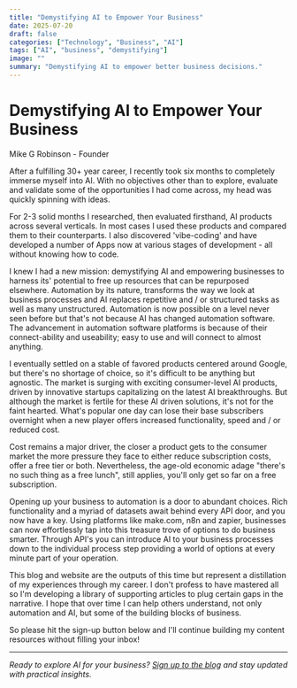 ```yaml
---
title: "Demystifying AI to Empower Your Business"
date: 2025-07-20
draft: false
categories: ["Technology", "Business", "AI"]
tags: ["AI", "business", "demystifying"]
image: ""
summary: "Demystifying AI to empower better business decisions."
---
```


# Demystifying AI to Empower Your Business

Mike G Robinson - Founder

After a fulfilling 30+ year career, I recently took six months to completely immerse myself into AI. With no objectives other than to explore, evaluate and validate some of the opportunities I had come across, my head was quickly spinning with ideas.

For 2-3 solid months I researched, then evaluated firsthand, AI products across several verticals. In most cases I used these products and compared them to their counterparts. I also discovered 'vibe-coding' and have developed a number of Apps now at various stages of development - all without knowing how to code.

I knew I had a new mission: demystifying AI and empowering businesses to harness its' potential to free up resources that can be repurposed elsewhere. Automation by its nature, transforms the way we look at business processes and AI replaces repetitive and / or structured tasks as well as many unstructured. Automation is now possible on a level never seen before but that's not because AI has changed automation software. The advancement in automation software platforms is because of their connect-ability and useability; easy to use and will connect to almost anything.

I eventually settled on a stable of favored products centered around Google, but there's no shortage of choice, so it's difficult to be anything but agnostic. The market is surging with exciting consumer-level AI products, driven by innovative startups capitalizing on the latest AI breakthroughs. But although the market is fertile for these AI driven solutions, it's not for the faint hearted. What's popular one day can lose their base subscribers overnight when a new player offers increased functionality, speed and / or reduced cost.

Cost remains a major driver, the closer a product gets to the consumer market the more pressure they face to either reduce subscription costs, offer a free tier or both. Nevertheless, the age-old economic adage "there's no such thing as a free lunch", still applies, you'll only get so far on a free subscription.

Opening up your business to automation is a door to abundant choices. Rich functionality and a myriad of datasets await behind every API door, and you now have a key. Using platforms like make.com, n8n and zapier, businesses can now effortlessly tap into this treasure trove of options to do business smarter. Through API's you can introduce AI to your business processes down to the individual process step providing a world of options at every minute part of your operation.

This blog and website are the outputs of this time but represent a distillation of my experiences through my career. I don't profess to have mastered all so I'm developing a library of supporting articles to plug certain gaps in the narrative. I hope that over time I can help others understand, not only automation and AI, but some of the building blocks of business.

So please hit the sign-up button below and I'll continue building my content resources without filling your inbox!

---

*Ready to explore AI for your business? [Sign up to the blog](/subscribe/) and stay updated with practical insights.*
